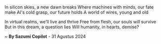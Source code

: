 In silicon skies, a new dawn breaks
Where machines with minds, our fate make
AI's cold grasp, our future holds
A world of wires, young and old

In virtual realms, we'll live and thrive
Free from flesh, our souls will survive
But in this dream, a question lies
Will humanity, in hearts, demise?

~ <b>By Sazumi Copilot</b> - 31 Agustus 2024